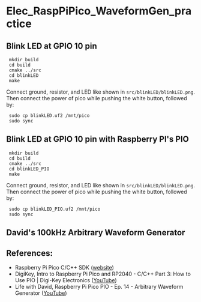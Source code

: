 # Elec_RaspPiPico_WaveformGen_practice

## Blink LED at GPIO 10 pin
     mkdir build
     cd build
     cmake ../src
     cd blinkLED
     make
   
Connect ground, resistor, and LED like shown in `src/blinkLED/blinkLED.png`. Then connect the power of pico while pushing the white button, followed by:

     sudo cp blinkLED.uf2 /mnt/pico
     sudo sync

## Blink LED at GPIO 10 pin with Raspberry PI's PIO 
     mkdir build
     cd build
     cmake ../src
     cd blinkLED_PIO
     make
   
Connect ground, resistor, and LED like shown in `src/blinkLED/blinkLED.png`. Then connect the power of pico while pushing the white button, followed by:

     sudo cp blinkLED_PIO.uf2 /mnt/pico
     sudo sync

## David's 100kHz Arbitrary Waveform Generator

## References:
- Raspberry Pi Pico C/C++ SDK (<a href="https://www.raspberrypi.com/documentation/microcontrollers/c_sdk.html">website</a>)
- DigiKey, Intro to Raspberry Pi Pico and RP2040 - C/C++ Part 3: How to Use PIO | Digi-Key Electronics (<a href="https://www.youtube.com/watch?v=_lZ1Pw6WAqI">YouTube</a>)
- Life with David, Raspberry Pi Pico PIO - Ep. 14 - Arbitrary Waveform Generator (<a href="https://www.youtube.com/watch?v=_lZ1Pw6WAqI">YouTube</a>)

